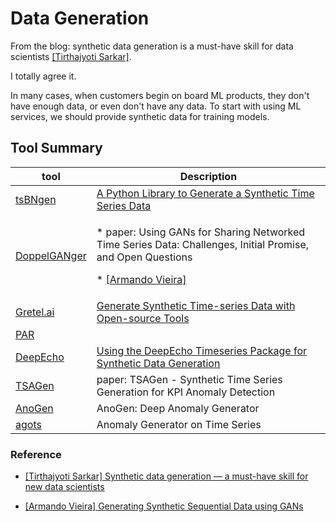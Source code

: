
# Data Generation 

From the blog: synthetic data generation is a must-have skill for data scientists [[Tirthajyoti Sarkar]][Synthetic data generation — a must-have skill for new data scientists].

I totally agree it.

In many cases, when customers begin on board ML products, they don't have enough data, or even don't have any data. To start with using ML services, we should provide synthetic data for training models.

## Tool Summary

| tool | Description |
| --- | --- | 
| [tsBNgen](https://github.com/manitadayon/tsBNgen/tree/master) | [A Python Library to Generate a Synthetic Time Series Data](https://towardsdatascience.com/tsbngen-a-python-library-to-generate-time-series-data-from-an-arbitrary-dynamic-bayesian-network-4b46e178cd9f) |
| [DoppelGANger](https://github.com/fjxmlzn/DoppelGANger/tree/master) | <p> * paper: Using GANs for Sharing Networked Time Series Data: Challenges, Initial Promise, and Open Questions <p> * [[Armando Vieira]][Generating Synthetic Sequential Data using GANs] |
| [Gretel.ai](https://github.com/gretelai/gretel-synthetics) | [Generate Synthetic Time-series Data with Open-source Tools](https://www.kdnuggets.com/2022/06/generate-synthetic-timeseries-data-opensource-tools.html) |
| [PAR]() |  |
| [DeepEcho]() | [Using the DeepEcho Timeseries Package for Synthetic Data Generation](https://medium.com/@mike.roweprediger/using-the-deepecho-timeseries-package-for-synthetic-data-generation-e8086e7dda3d) |
| [TSAGen](https://github.com/AprilCal/TSAGen) | paper: TSAGen - Synthetic Time Series Generation for KPI Anomaly Detection |
| [AnoGen](https://research.facebook.com/publications/anogen-deep-anomaly-generator/) | AnoGen: Deep Anomaly Generator |
| [agots](https://github.com/KDD-OpenSource/agots) | Anomaly Generator on Time Series |



### Reference

* [Synthetic data generation — a must-have skill for new data scientists]: https://towardsdatascience.com/synthetic-data-generation-a-must-have-skill-for-new-data-scientists-915896c0c1ae
[[Tirthajyoti Sarkar] Synthetic data generation — a must-have skill for new data scientists](https://towardsdatascience.com/synthetic-data-generation-a-must-have-skill-for-new-data-scientists-915896c0c1ae)

* [Generating Synthetic Sequential Data using GANs]: https://pub.towardsai.net/generating-synthetic-sequential-data-using-gans-a1d67a7752ac
[[Armando Vieira] Generating Synthetic Sequential Data using GANs](https://pub.towardsai.net/generating-synthetic-sequential-data-using-gans-a1d67a7752ac)



